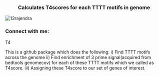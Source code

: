 <h3 align="center">Calculates T4scores for each TTTT motifs in genome</h3>

<p align="left"> <img src="https://komarev.com/ghpvc/?username=13rajendra&label=Profile%20views&color=0e75b6&style=flat" alt="13rajendra" /> </p>

<h3 align="left">Connect with me:</h3>
<p align="left">
</p>
T4

This is a github package which does the following:
i) Find TTTT motifs across the genome
ii) Find enrichment of 3 prime signal(acquired from bedtools genomecov) for each of these TTTT motifs which we called as T4score.
iii) Assigning these T4score to our set of genes of interest.


